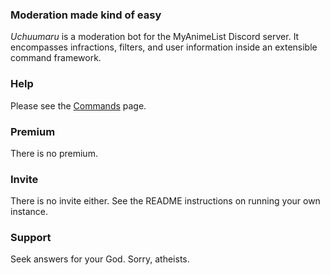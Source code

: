 ﻿### Moderation made kind of easy 
*Uchuumaru* is a moderation bot for the MyAnimeList Discord server. It encompasses infractions, filters, and user information inside an extensible command framework.

### Help
Please see the [Commands](https://github.com/Hamsterland/Uchuumaru/wiki/Commands) page.

### Premium
There is no premium.

### Invite
There is no invite either. See the README instructions on running your own instance.

### Support
Seek answers for your God. Sorry, atheists.